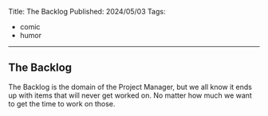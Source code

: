 Title: The Backlog
Published: 2024/05/03
Tags: 
- comic
- humor
---

## The Backlog

The Backlog is the domain of the Project Manager, but we all know it ends up with items that will never get worked on. No matter how much we want to get the time to work on those.

